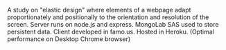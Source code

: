 A study on "elastic design" where elements of a webpage adapt proportionately and positionally to the orientation and resolution of the screen. Server runs on node.js and express. MongoLab SAS used to store persistent data. Client developed in famo.us. Hosted in Heroku. (Optimal performance on Desktop Chrome browser)
